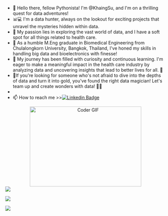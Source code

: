 - 👋 Hello there, fellow Pythonista! I'm @KhaingSu, and I'm on a thrilling quest for data adventures!
- 📊💻 I'm a data hunter, always on the lookout for exciting projects that unravel the mysteries hidden within data.
- 👀 My passion lies in exploring the vast world of data, and I have a soft spot for all things related to health care.
- 🏥 As a humble M.Eng graduate in Biomedical Engineering from Chulalongkorn University, Bangkok, Thailand, I've honed my skills in handling big data and bioelectronics with finesse! 
- 🌱 My journey has been filled with curiosity and continuous learning. I'm eager to make a meaningful impact in the health care industry by analyzing data and uncovering insights that lead to better lives for all. 💞
- 💼If you're looking for someone who's not afraid to dive into the depths of data and turn it into gold, you've found the right data magician! Let's team up and create wonders with data! 🌟🔮
- 
- 📫 How to reach me >>[![Linkedin Badge](https://img.shields.io/badge/-LinkedIn-blue?style=flat&logo=Linkedin&logoColor=white)](https://www.linkedin.com/in/khaing-su-thway-81a82512b)

<!---
KhaingSuThway/KhaingSuThway is a ✨ special ✨ repository because its `README.md` (this file) appears on your GitHub profile.
You can click the Preview link to take a look at your changes.
--->

<div id="header" align="center">
<img alt="Coder GIF" height=250 width=350 src="https://media1.giphy.com/media/2IudUHdI075HL02Pkk/giphy.gif?cid=ecf05e471wkyl6k82bkuaf2fq5z56077tgc3zqn9wbs1g688&rid=giphy.gif&ct=g" />
</div>

<div style="display: flex; flex-direction: row;">
 <img class="img" src="https://leetcard.jacoblin.cool/KhaingSu?theme=dark&font=Abel" />
</div>

![](http://github-profile-summary-cards.vercel.app/api/cards/profile-details?username=KhaingSuThway&theme=radical) 

![](http://github-profile-summary-cards.vercel.app/api/cards/repos-per-language?username=KhaingSuThway&theme=radical) 
